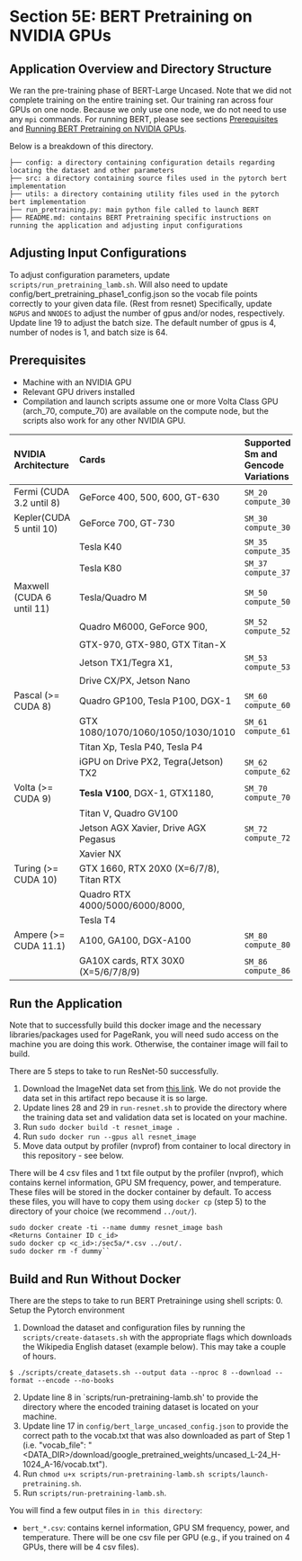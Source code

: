 # Section 5E: BERT Pretraining on NVIDIA GPUs

## Application Overview and Directory Structure
We ran the pre-training phase of BERT-Large Uncased. Note that we did not complete training on the entire training set. Our training ran across four GPUs on one node. Because we only use one node, we do not need to use any `mpi` commands. 
For running BERT, please see sections [Prerequisites](#prerequisites) and [Running BERT Pretraining on NVIDIA GPUs](#run-the-application).

Below is a breakdown of this directory. 
```
├── config: a directory containing configuration details regarding locating the dataset and other parameters
├── src: a directory containing source files used in the pytorch bert implementation
├── utils: a directory containing utility files used in the pytorch bert implementation
├── run_pretraining.py: main python file called to launch BERT
├── README.md: contains BERT Pretraining specific instructions on running the application and adjusting input configurations
```

## Adjusting Input Configurations
To adjust configuration parameters, update `scripts/run_pretraining_lamb.sh`. Will also need to update config/bert_pretraining_phase1_config.json so the vocab file points correctly to your given data file. (Rest from resnet) Specifically, update `NGPUS` and `NNODES` to adjust the number of gpus and/or nodes, respectively. Update line 19 to adjust the batch size. The default number of gpus is 4, number of nodes is 1, and batch size is 64.

## Prerequisites
* Machine with an NVIDIA GPU
* Relevant GPU drivers installed
* Compilation and launch scripts assume one or more Volta Class GPU (arch_70, compute_70) are available on the compute node, but the scripts also work for any other NVIDIA GPU. 

| NVIDIA Architecture        | Cards                                   | Supported Sm and Gencode Variations |
|:---------------------------|:----------------------------------------|:------------------------------------|
| Fermi (CUDA 3.2 until 8)   | GeForce 400, 500, 600, GT-630           | `SM_20` `compute_30`                |
| Kepler(CUDA 5 until 10)    | GeForce 700, GT-730                     | `SM_30` `compute_30`                |
|                            | Tesla K40                               | `SM_35` `compute_35`                |
|                            | Tesla K80                               | `SM_37` `compute_37`                |
| Maxwell (CUDA 6 until 11)  | Tesla/Quadro M                          | `SM_50` `compute_50`                |
|                            | Quadro M6000, GeForce 900,              | `SM_52` `compute_52`                |
|                            | GTX-970, GTX-980, GTX Titan-X           |                                     |
|                            | Jetson TX1/Tegra X1,                    | `SM_53` `compute_53`                |
|                            | Drive CX/PX, Jetson Nano                |                                     |
| Pascal (>= CUDA 8)         | Quadro GP100, Tesla P100, DGX-1         | `SM_60` `compute_60`                |
|                            | GTX 1080/1070/1060/1050/1030/1010       | `SM_61` `compute_61`                |
|                            | Titan Xp, Tesla P40, Tesla P4           |                                     |
|                            | iGPU on Drive PX2, Tegra(Jetson) TX2    | `SM_62` `compute_62`                |
| Volta (>= CUDA 9)          | **Tesla V100**, DGX-1, GTX1180,         | `SM_70` `compute_70`                |
|                            | Titan V, Quadro GV100                   |                                     |
|                            | Jetson AGX Xavier, Drive AGX Pegasus    | `SM_72` `compute_72`                |
|                            | Xavier NX                               |                                     |
| Turing (>= CUDA 10)        | GTX 1660, RTX 20X0 (X=6/7/8), Titan RTX|| `SM_75` `compute_75`                |
|                            | Quadro RTX 4000/5000/6000/8000,         |                                     |
|                            | Tesla T4                              |                                     |
| Ampere (>= CUDA 11.1)      | A100, GA100, DGX-A100                 | `SM_80` `compute_80`                |
|                            | GA10X cards, RTX 30X0 (X=5/6/7/8/9)   | `SM_86` `compute_86`                |

## Run the Application
Note that to successfully build this docker image and the necessary libraries/packages used for PageRank, you will
need sudo access on the machine you are doing this work. Otherwise, the container image will fail to build.

There are 5 steps to take to run ResNet-50 successfully. 
1. Download the ImageNet data set from [this link](https://image-net.org/download-images). We do not provide the data set in this artifact repo because it is so large. 
2. Update lines 28 and 29 in `run-resnet.sh` to provide the directory where the training data set and validation data set is located on your machine.
3. Run `sudo docker build -t resnet_image .`
4. Run `sudo docker run --gpus all resnet_image`
5. Move data output by profiler (nvprof) from container to local directory in this repository - see below. 

There will be 4 csv files and 1 txt file output by the profiler (nvprof), which contains kernel information, GPU SM frequency, power, and temperature. These files will be stored in the docker container by default. To access these files, you will have to copy them using `docker cp` (step 5) to the directory of your choice (we recommend `../out/`).

```
sudo docker create -ti --name dummy resnet_image bash
<Returns Container ID c_id>
sudo docker cp <c_id>:/sec5a/*.csv ../out/.
sudo docker rm -f dummy``
```

## Build and Run Without Docker
There are the steps to take to run BERT Pretraininge using shell scripts:
0. Setup the Pytorch environment
1. Download the dataset and configuration files by running the `scripts/create-datasets.sh` with the appropriate flags which downloads the Wikipedia English dataset (example below). This may take a couple of hours.
```
$ ./scripts/create_datasets.sh --output data --nproc 8 --download --format --encode --no-books
```
2. Update line 8 in `scripts/run-pretraining-lamb.sh' to provide the directory where the encoded training dataset is located on your machine.
3. Update line 17 in `config/bert_large_uncased_config.json` to provide the correct path to the vocab.txt that was also downloaded as part of Step 1 (i.e. "vocab_file": "<DATA_DIR>/download/google_pretrained_weights/uncased_L-24_H-1024_A-16/vocab.txt").
4. Run `chmod u+x scripts/run-pretraining-lamb.sh scripts/launch-pretraining.sh`.
5. Run `scripts/run-pretraining-lamb.sh`.

You will find a few output files in `in this directory`:
  - `bert_*.csv`: contains kernel information, GPU SM frequency, power, and temperature. There will be one csv file per GPU (e.g., if you trained on 4 GPUs, there will be 4 csv files).
